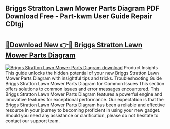 ## Briggs Stratton Lawn Mower Parts Diagram PDF Download Free - Part-kwm User Guide Repair CDtgj

# <h2><a href="http://dfunuui.blite.top/?on=Briggs+Stratton+Lawn+Mower+Parts+Diagram">🔗Download New 👉🔴 Briggs Stratton Lawn Mower Parts Diagram</a></h2>

[![Briggs Stratton Lawn Mower Parts Diagram download](https://i.imgur.com/lujVjoI.png)](http://dfunuui.blite.top/?on=Briggs+Stratton+Lawn+Mower+Parts+Diagram)
Product Insights This guide unlocks the hidden potential of your new Briggs Stratton Lawn Mower Parts Diagram with insightful tips and tricks. Troubleshooting Guide Briggs Stratton Lawn Mower Parts Diagram for Common Issues This section offers solutions to common issues and error messages encountered. This Briggs Stratton Lawn Mower Parts Diagram features a powerful engine and innovative features for exceptional performance. Our expectation is that the Briggs Stratton Lawn Mower Parts Diagram has been a reliable and effective resource in your journey to becoming proficient in using your new gadget. Should you need any assistance or clarification, please do not hesitate to contact our support team.
